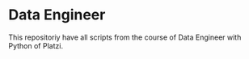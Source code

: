 # Data Engineer
This repositoriy have all scripts from the course of Data Engineer with Python of Platzi.
